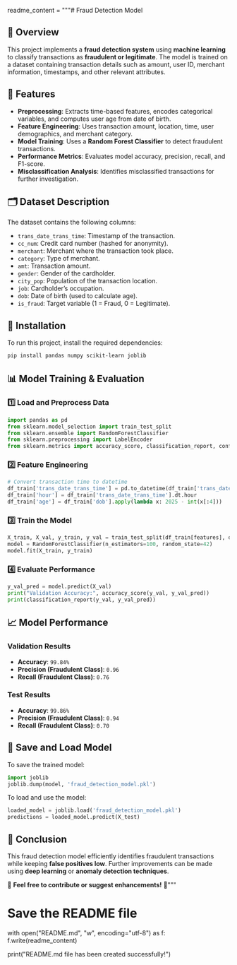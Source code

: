 readme_content = """# Fraud Detection Model

## 📌 Overview
This project implements a **fraud detection system** using **machine learning** to classify transactions as **fraudulent or legitimate**. The model is trained on a dataset containing transaction details such as amount, user ID, merchant information, timestamps, and other relevant attributes.

## 🚀 Features
- **Preprocessing**: Extracts time-based features, encodes categorical variables, and computes user age from date of birth.
- **Feature Engineering**: Uses transaction amount, location, time, user demographics, and merchant category.
- **Model Training**: Uses a **Random Forest Classifier** to detect fraudulent transactions.
- **Performance Metrics**: Evaluates model accuracy, precision, recall, and F1-score.
- **Misclassification Analysis**: Identifies misclassified transactions for further investigation.

## 🗂 Dataset Description
The dataset contains the following columns:
- `trans_date_trans_time`: Timestamp of the transaction.
- `cc_num`: Credit card number (hashed for anonymity).
- `merchant`: Merchant where the transaction took place.
- `category`: Type of merchant.
- `amt`: Transaction amount.
- `gender`: Gender of the cardholder.
- `city_pop`: Population of the transaction location.
- `job`: Cardholder’s occupation.
- `dob`: Date of birth (used to calculate age).
- `is_fraud`: Target variable (1 = Fraud, 0 = Legitimate).

## 🔧 Installation
To run this project, install the required dependencies:
```bash
pip install pandas numpy scikit-learn joblib
```

## 📊 Model Training & Evaluation
### **1️⃣ Load and Preprocess Data**
```python
import pandas as pd
from sklearn.model_selection import train_test_split
from sklearn.ensemble import RandomForestClassifier
from sklearn.preprocessing import LabelEncoder
from sklearn.metrics import accuracy_score, classification_report, confusion_matrix
```

### **2️⃣ Feature Engineering**
```python
# Convert transaction time to datetime
df_train['trans_date_trans_time'] = pd.to_datetime(df_train['trans_date_trans_time'])
df_train['hour'] = df_train['trans_date_trans_time'].dt.hour
df_train['age'] = df_train['dob'].apply(lambda x: 2025 - int(x[:4]))
```

### **3️⃣ Train the Model**
```python
X_train, X_val, y_train, y_val = train_test_split(df_train[features], df_train['is_fraud'], test_size=0.2, random_state=42)
model = RandomForestClassifier(n_estimators=100, random_state=42)
model.fit(X_train, y_train)
```

### **4️⃣ Evaluate Performance**
```python
y_val_pred = model.predict(X_val)
print("Validation Accuracy:", accuracy_score(y_val, y_val_pred))
print(classification_report(y_val, y_val_pred))
```

## 📈 Model Performance
### **Validation Results**
- **Accuracy**: `99.84%`
- **Precision (Fraudulent Class)**: `0.96`
- **Recall (Fraudulent Class)**: `0.76`

### **Test Results**
- **Accuracy**: `99.86%`
- **Precision (Fraudulent Class)**: `0.94`
- **Recall (Fraudulent Class)**: `0.70`

## 💾 Save and Load Model
To save the trained model:
```python
import joblib
joblib.dump(model, 'fraud_detection_model.pkl')
```
To load and use the model:
```python
loaded_model = joblib.load('fraud_detection_model.pkl')
predictions = loaded_model.predict(X_test)
```

## 📌 Conclusion
This fraud detection model efficiently identifies fraudulent transactions while keeping **false positives low**. Further improvements can be made using **deep learning** or **anomaly detection techniques**.

📢 **Feel free to contribute or suggest enhancements!** 🚀"""

# Save the README file
with open("README.md", "w", encoding="utf-8") as f:
    f.write(readme_content)

print("README.md file has been created successfully!")
